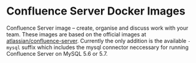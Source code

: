 # Confluence Server Docker Images

Confluence Server image – create, organise and discuss work with your team. These images are based on the official images at [atlassian/confluence-server](https://hub.docker.com/r/atlassian/confluence-server). Currently the only addition is the available `-mysql` suffix which includes the mysql connector neccessary for running Confluence Server on MySQL 5.6 or 5.7.
